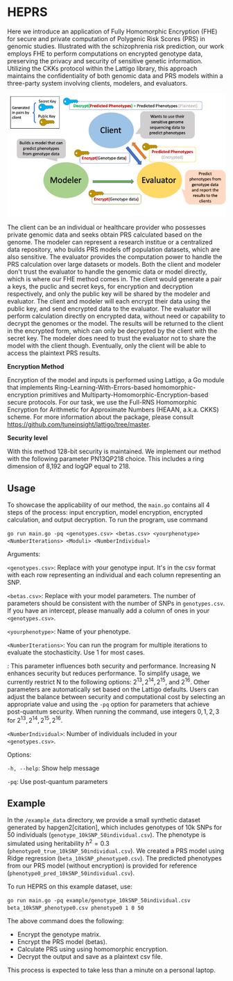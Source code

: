 # HEPRS

Here we introduce an application of Fully Homomorphic Encryption (FHE) for secure and private computation of Polygenic Risk Scores (PRS) in genomic studies. Illustrated with the schizophrenia risk prediction, our work employs FHE to perform computations on encrypted genotype data, preserving the privacy and security of sensitive genetic information. Utilizing the CKKs protocol within the Lattigo library, this approach maintains the confidentiality of both genomic data and PRS models within a three-party system involving clients, modelers, and evaluators. 

![text](fig1.png)

The client can be an individual or healthcare provider who possesses private genomic data and seeks obtain PRS calculated based on the genome. The modeler can represent a research institue or a centralized data repository, who builds PRS models off population datasets, which are also sensitive. The evaluator provides the computation power to handle the PRS calculation over large datasets or models. Both the client and modeler don't trust the evaluator to handle the genomic data or model directly, which is where our FHE method comes in. The client would generate a pair a keys, the puclic and secret keys, for encryption and decryption respectively, and only the public key will be shared by the modeler and evaluator. The client and modeler will each encrypt their data using the public key, and send encrypted data to the evaluator. The evaluator will perform calculation directly on encrypted data, without need or capability to decrypt the genomes or the model. The results will be returned to the client in the encrypted form, which can only be decrypted by the client with the secret key. The modeler does need to trust the evaluator not to share the model with the client though. Eventually, only the client will be able to access the plaintext PRS results.

**Encryption Method**

Encryption of the model and inputs is performed using Lattigo, a Go module that implements Ring-Learning-With-Errors-based homomorphic-encryption primitives and Multiparty-Homomorphic-Encryption-based secure protocols. For our task, we use the Full-RNS Homomorphic Encryption for Arithmetic for Approximate Numbers (HEAAN, a.k.a. CKKS) scheme. For more information about the package, please consult https://github.com/tuneinsight/lattigo/tree/master.

**Security level**

With this method 128-bit security is maintained. We implement our method with the following parameter PN13QP218 choice. This includes a ring dimension of 8,192 and logQP equal to 218.

## Usage

To showcase the applicability of our method, the `main.go` contains all 4 steps of the process: input encryption, model encryption, encrypted calculation, and output decryption. To run the program, use command

`go run main.go -pq <genotypes.csv> <betas.csv> <yourphenotype> <NumberIterations> <Moduli> <NumberIndividual>`

Arguments:

`<genotypes.csv>`: Replace with your genotype input. It's in the csv format with each row representing an individual and each column representing an SNP.

`<betas.csv>`: Replace with your model parameters. The number of parameters should be consistent with the number of SNPs in `genotypes.csv`. If you have an intercept, please manually add a column of ones in your `<genotypes.csv>`.

`<yourphenotype>`: Name of your phenotype.

`<NumberIterations>`: You can run the program for multiple iterations to evaluate the stochasticity. Use 1 for most cases.

<Moduli>: This parameter influences both security and performance. Increasing N enhances security but reduces performance. To simplify usage, we currently restrict N to the following options: $2^{13}, 2^{14}, 2^{15}$, and $2^{16}$. Other parameters are automatically set based on the Lattigo defaults. Users can adjust the balance between security and computational cost by selecting an appropriate value and using the `-pq` option for parameters that achieve post-quantum security. When running the command, use integers $0, 1, 2, 3$ for $2^{13}, 2^{14}, 2^{15}, 2^{16}$.

`<NumberIndividual>`: Number of individuals included in your `<genotypes.csv>`.

Options:

`-h, --help`: Show help message

`-pq`: Use post-quantum parameters

## Example

In the `/example_data` directory, we provide a small synthetic dataset generated by hapgen2[citation], which includes genotypes of 10k SNPs for 50 individuals (`genotype_10kSNP_50individual.csv`). The phenotype is simulated using heritability $h^2 = 0.3$ (`phenotype0_true_10kSNP_50individual.csv`). We created a PRS model using Ridge regression (`beta_10kSNP_phenotype0.csv`). The predicted phenotypes from our PRS model (without encryption) is provided for reference (`phenotype0_pred_10kSNP_50individual.csv`).

To run HEPRS on this example dataset, use:

`go run main.go -pq example/genotype_10kSNP_50individual.csv beta_10kSNP_phenotype0.csv phenotype0 1 0 50`

The above command does the following:

* Encrypt the genotype matrix.
* Encrypt the PRS model (betas).
* Calculate PRS using using homomorphic encryption.
* Decrypt the output and save as a plaintext csv file.

This process is expected to take less than a minute on a personal laptop.
